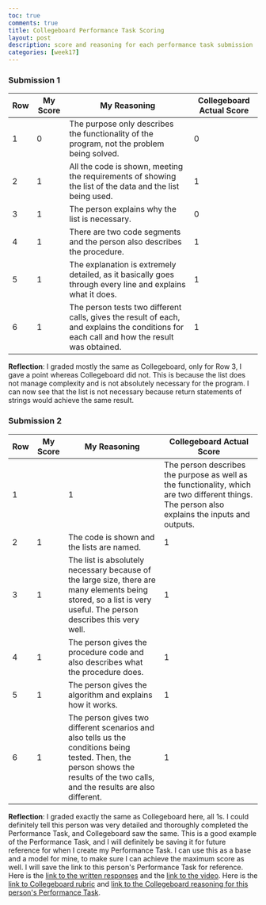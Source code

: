 ```yaml
---
toc: true
comments: true
title: Collegeboard Performance Task Scoring
layout: post
description: score and reasoning for each performance task submission
categories: [week17]
---
```


### Submission 1
| Row | My Score | My Reasoning | Collegeboard Actual Score |
| --- | --- | --- | --- |
| 1 | 0 | The purpose only describes the functionality of the program, not the problem being solved. | 0 |
| 2 | 1 | All the code is shown, meeting the requirements of showing the list of the data and the list being used. | 1 |
| 3 | 1 | The person explains why the list is necessary. | 0 |
| 4 | 1 | There are two code segments and the person also describes the procedure. | 1 |
| 5 | 1 | The explanation is extremely detailed, as it basically goes through every line and explains what it does. | 1 |
| 6 | 1 | The person tests two different calls, gives the result of each, and explains the conditions for each call and how the result was obtained. | 1 |

**Reflection**: I graded mostly the same as Collegeboard, only for Row 3, I gave a point whereas Collegeboard did not. This is because the list does not manage complexity and is not absolutely necessary for the program. I can now see that the list is not necessary because return statements of strings would achieve the same result.

### Submission 2
| Row | My Score | My Reasoning | Collegeboard Actual Score |
| --- | --- | --- | --- |
| 1 | | 1 | The person describes the purpose as well as the functionality, which are two different things. The person also explains the inputs and outputs. | 1 |
| 2 | 1 | The code is shown and the lists are named. | 1 |
| 3 | 1 | The list is absolutely necessary because of the large size, there are many elements being stored, so a list is very useful. The person describes this very well. | 1 |
| 4 | 1 | The person gives the procedure code and also describes what the procedure does. | 1 |
| 5 | 1 | The person gives the algorithm and explains how it works. | 1 |
| 6 | 1 | The person gives two different scenarios and also tells us the conditions being tested. Then, the person shows the results of the two calls, and the results are also different. | 1 |

**Reflection**: I graded exactly the same as Collegeboard here, all 1s. I could definitely tell this person was very detailed and thoroughly completed the Performance Task, and Collegeboard saw the same. This is a good example of the Performance Task, and I will definitely be saving it for future reference for when I create my Performance Task. I can use this as a base and a model for mine, to make sure I can achieve the maximum score as well. I will save the link to this person's Performance Task for reference. Here is the [link to the written responses](https://apcentral.collegeboard.org/media/pdf/ap-computer-science-principles-2022-create-performance-task-sample-a.pdf) and the [link to the video](https://youtu.be/tEXoC-zYsrU). Here is the [link to Collegeboard rubric](https://apcentral.collegeboard.org/media/pdf/ap22-sg-computer-science-principles.pdf) and [link to the Collegeboard reasoning for this person's Performance Task](https://drive.google.com/file/d/1h1BDVPlYfXE5Lg1AZ8VdWJf6erT3hQ4e/view).